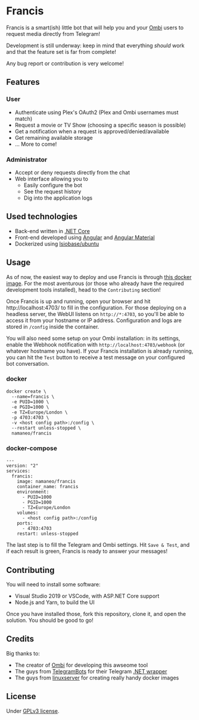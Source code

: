 # Francis

Francis is a smart(ish) little bot that will help you and your [Ombi](https://github.com/tidusjar/Ombi) users to request media directly from Telegram!

Development is still underway: keep in mind that everything *should* work and that the feature set is far from complete!

Any bug report or contribution is very welcome!

## Features

### User

* Authenticate using Plex's OAuth2 (Plex and Ombi usernames must match)
* Request a movie or TV Show (choosing a specific season is possible)
* Get a notification when a request is approved/denied/available
* Get remaining available storage
* ... More to come!

### Administrator

* Accept or deny requests directly from the chat
* Web interface allowing you to
  * Easily configure the bot
  * See the request history
  * Dig into the application logs

## Used technologies

* Back-end written in [.NET Core](https://docs.microsoft.com/en-us/aspnet/core/)
* Front-end developed using [Angular](https://angular.io/docs/) and [Angular Material](https://material.angular.io/)
* Dockerized using [lsiobase/ubuntu](https://hub.docker.com/r/lsiobase/ubuntu)

## Usage

As of now, the easiest way to deploy and use Francis is through [this docker image](https://hub.docker.com/r/namaneo/francis).
For the most aventurous (or those who already have the required development tools installed), head to the `Contributing` section!

Once Francis is up and running, open your browser and hit http://localhost:4703/ to fill in the configuration.
For those deploying on a headless server, the WebUI listens on `http://*:4703`, so you'll be able to access it from your hostname or IP address.
Configuration and logs are stored in `/config` inside the container.

You will also need some setup on your Ombi installation: in its settings, enable the Webhook notification with `http://localhost:4703/webhook` (or whatever hostname you have). If your Francis installation is already running, you can hit the `Test` button to receive a test message on your configured bot conversation.

### docker

```
docker create \
  --name=francis \
  -e PUID=1000 \
  -e PGID=1000 \
  -e TZ=Europe/London \
  -p 4703:4703 \
  -v <host config path>:/config \
  --restart unless-stopped \
  namaneo/francis
```


### docker-compose

```
---
version: "2"
services:
  francis:
    image: namaneo/francis
    container_name: francis
    environment:
      - PUID=1000
      - PGID=1000
      - TZ=Europe/London
    volumes:
      - <host config path>:/config
    ports:
      - 4703:4703
    restart: unless-stopped
```

The last step is to fill the Telegram and Ombi settings. Hit `Save & Test`, and if each result is green, Francis is ready to answer your messages!

## Contributing

You will need to install some software:

* Visual Studio 2019 or VSCode, with ASP.NET Core support
* Node.js and Yarn, to build the UI

Once you have installed those, fork this repository, clone it, and open the solution. You should be good to go!

## Credits

Big thanks to: 
* The creator of [Ombi](https://github.com/tidusjar/Ombi) for developing this awseome tool
* The guys from [TelegramBots](https://github.com/TelegramBots) for their Telegram [.NET wrapper](https://github.com/TelegramBots/Telegram.Bot)
* The guys from [linuxserver](https://github.com/linuxserver) for creating really handy docker images

## License

Under [GPLv3 license](https://github.com/Namaneo/Francis/blob/master/LICENSE.md).
